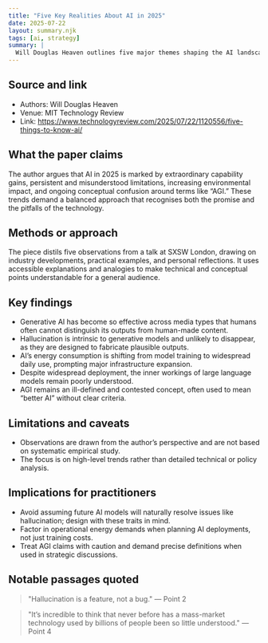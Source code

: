 ```yaml
---
title: "Five Key Realities About AI in 2025"
date: 2025-07-22
layout: summary.njk
tags: [ai, strategy]
summary: |
  Will Douglas Heaven outlines five major themes shaping the AI landscape in 2025, from rapid generative AI advances and energy demands to unresolved mysteries about model behaviour and the fuzzy meaning of AGI. The piece blends caution with curiosity, encouraging both amazement and scepticism.
---
```


## Source and link
- Authors: Will Douglas Heaven
- Venue: MIT Technology Review
- Link: https://www.technologyreview.com/2025/07/22/1120556/five-things-to-know-ai/

## What the paper claims
The author argues that AI in 2025 is marked by extraordinary capability gains, persistent and misunderstood limitations, increasing environmental impact, and ongoing conceptual confusion around terms like “AGI.” These trends demand a balanced approach that recognises both the promise and the pitfalls of the technology.

## Methods or approach
The piece distils five observations from a talk at SXSW London, drawing on industry developments, practical examples, and personal reflections. It uses accessible explanations and analogies to make technical and conceptual points understandable for a general audience.

## Key findings
- Generative AI has become so effective across media types that humans often cannot distinguish its outputs from human-made content.
- Hallucination is intrinsic to generative models and unlikely to disappear, as they are designed to fabricate plausible outputs.
- AI’s energy consumption is shifting from model training to widespread daily use, prompting major infrastructure expansion.
- Despite widespread deployment, the inner workings of large language models remain poorly understood.
- AGI remains an ill-defined and contested concept, often used to mean “better AI” without clear criteria.

## Limitations and caveats
- Observations are drawn from the author’s perspective and are not based on systematic empirical study.
- The focus is on high-level trends rather than detailed technical or policy analysis.

## Implications for practitioners
- Avoid assuming future AI models will naturally resolve issues like hallucination; design with these traits in mind.
- Factor in operational energy demands when planning AI deployments, not just training costs.
- Treat AGI claims with caution and demand precise definitions when used in strategic discussions.

## Notable passages quoted
> "Hallucination is a feature, not a bug." — Point 2

> "It’s incredible to think that never before has a mass-market technology used by billions of people been so little understood." — Point 4
